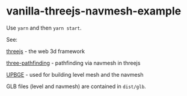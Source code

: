 # vanilla-threejs-navmesh-example

Use `yarn` and then `yarn start`.

See:

[threejs](https://threejs.org/) - the web 3d framework

[three-pathfinding](https://github.com/donmccurdy/three-pathfinding) - pathfinding via navmesh in threejs

[UPBGE](https://upbge.org/) - used for building level mesh and the navmesh

GLB files (level and navmesh) are contained in `dist/glb`.